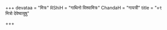+++
devataa = "मित्रः"
RShiH = "गाथिनो विश्वामित्रः"
ChandaH = "गायत्री"
title = "०९ मित्रो देवेष्वायुषु"

+++
